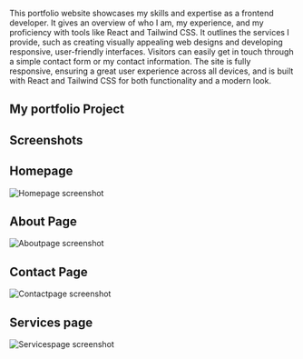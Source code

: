 This portfolio website showcases my skills and expertise as a frontend developer. It gives an overview of who I am, my experience, and my proficiency with tools like React and Tailwind CSS. It outlines the services I provide, such as creating visually appealing web designs and developing responsive, user-friendly interfaces. Visitors can easily get in touch through a simple contact form or my contact information. The site is fully responsive, ensuring a great user experience across all devices, and is built with React and Tailwind CSS for both functionality and a modern look.

## My portfolio Project

## Screenshots

## Homepage
![Homepage screenshot](https://raw.githubusercontent.com/my-project/src/assets/images/screenshot11.png")

## About Page
![Aboutpage screenshot](https://raw.githubusercontent.com/emmajjoseph/portfolio_site/tree/main/my-project/src/assets/images/screenshot12.png")

## Contact Page
![Contactpage screenshot](https://rawgithubusercontent.com/emmajjoseph/portfolio_site/tree/main/my-project/src/assets/images/screenshot13.png")

## Services page
![Servicespage screenshot](https://rawgithubusercontent.com/emmajjoseph/portfolio_site/tree/main/my-project/src/assets/images/screenshot14.png")
